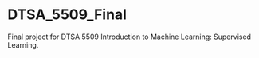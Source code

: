 # DTSA_5509_Final
Final project for DTSA 5509 Introduction to Machine Learning: Supervised Learning.
